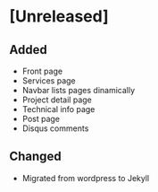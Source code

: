 # [Unreleased]

## Added

* Front page
* Services page
* Navbar lists pages dinamically
* Project detail page
* Technical info page
* Post page
* Disqus comments

## Changed

* Migrated from wordpress to Jekyll
